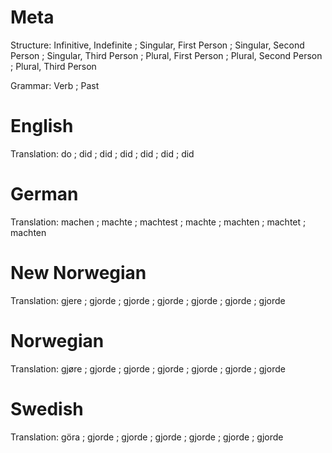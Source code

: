 Meta
====

Structure: Infinitive, Indefinite ;
           Singular, First Person ; Singular, Second Person ; Singular, Third Person ;
           Plural, First Person   ; Plural, Second Person   ; Plural, Third Person

Grammar:   Verb ; Past


English
=======

Translation: do  ;
             did ; did ; did ;
             did ; did ; did



German
======

Translation: machen  ;
             machte  ; machtest ; machte  ;
             machten ; machtet  ; machten



New Norwegian
=============

Translation: gjere  ;
             gjorde ; gjorde ; gjorde ;
             gjorde ; gjorde ; gjorde



Norwegian
=========

Translation: gjøre  ;
             gjorde ; gjorde ; gjorde ;
             gjorde ; gjorde ; gjorde



Swedish
=======

Translation: göra   ;
             gjorde ; gjorde ; gjorde ;
             gjorde ; gjorde ; gjorde
